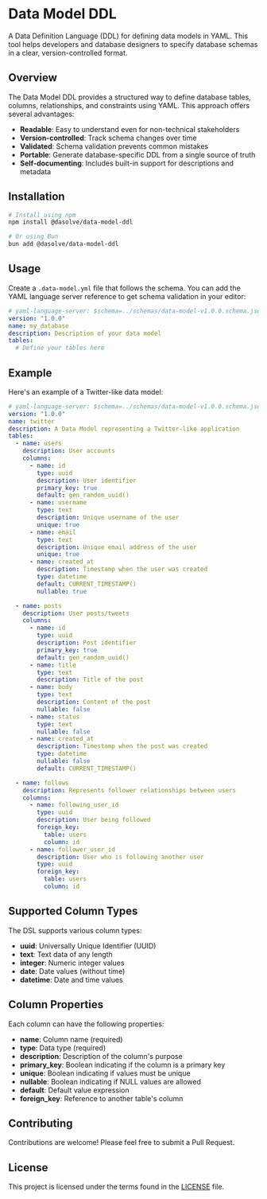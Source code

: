 # Data Model DDL

A Data Definition Language (DDL) for defining data models in YAML. This tool helps developers and database designers to specify database schemas in a clear, version-controlled format.

## Overview

The Data Model DDL provides a structured way to define database tables, columns, relationships, and constraints using YAML. This approach offers several advantages:

- **Readable**: Easy to understand even for non-technical stakeholders
- **Version-controlled**: Track schema changes over time
- **Validated**: Schema validation prevents common mistakes
- **Portable**: Generate database-specific DDL from a single source of truth
- **Self-documenting**: Includes built-in support for descriptions and metadata

## Installation

```bash
# Install using npm
npm install @dasolve/data-model-ddl

# Or using Bun
bun add @dasolve/data-model-ddl
```

## Usage

Create a `.data-model.yml` file that follows the schema. You can add the YAML language server reference to get schema validation in your editor:

```yaml
# yaml-language-server: $schema=../schemas/data-model-v1.0.0.schema.json
version: "1.0.0"
name: my_database
description: Description of your data model
tables:
  # Define your tables here
```

## Example

Here's an example of a Twitter-like data model:

```yaml
# yaml-language-server: $schema=../schemas/data-model-v1.0.0.schema.json
version: "1.0.0"
name: twitter
description: A Data Model representing a Twitter-like application
tables:
  - name: users
    description: User accounts
    columns:
      - name: id
        type: uuid
        description: User identifier
        primary_key: true
        default: gen_random_uuid()
      - name: username
        type: text
        description: Unique username of the user
        unique: true
      - name: email
        type: text
        description: Unique email address of the user
        unique: true
      - name: created_at
        description: Timestamp when the user was created
        type: datetime
        default: CURRENT_TIMESTAMP()
        nullable: true

  - name: posts
    description: User posts/tweets
    columns:
      - name: id
        type: uuid
        description: Post identifier
        primary_key: true
        default: gen_random_uuid()
      - name: title
        type: text
        description: Title of the post
      - name: body
        type: text
        description: Content of the post
        nullable: false
      - name: status
        type: text
        nullable: false
      - name: created_at
        description: Timestamp when the post was created
        type: datetime
        nullable: false
        default: CURRENT_TIMESTAMP()

  - name: follows
    description: Represents follower relationships between users
    columns:
      - name: following_user_id
        type: uuid
        description: User being followed
        foreign_key:
          table: users
          column: id
      - name: follower_user_id
        description: User who is following another user
        type: uuid
        foreign_key:
          table: users
          column: id
```

## Supported Column Types

The DSL supports various column types:

- **uuid**: Universally Unique Identifier (UUID)
- **text**: Text data of any length
- **integer**: Numeric integer values
- **date**: Date values (without time)
- **datetime**: Date and time values

## Column Properties

Each column can have the following properties:

- **name**: Column name (required)
- **type**: Data type (required)
- **description**: Description of the column's purpose
- **primary_key**: Boolean indicating if the column is a primary key
- **unique**: Boolean indicating if values must be unique
- **nullable**: Boolean indicating if NULL values are allowed
- **default**: Default value expression
- **foreign_key**: Reference to another table's column

## Contributing

Contributions are welcome! Please feel free to submit a Pull Request.

## License

This project is licensed under the terms found in the [LICENSE](./LICENSE) file.
